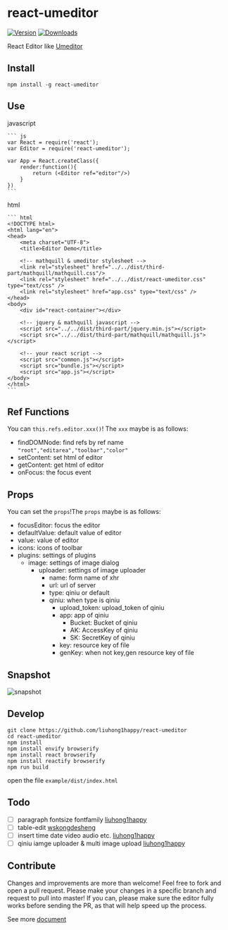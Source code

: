 # react-umeditor

[![Version](https://img.shields.io/npm/v/react-umeditor.svg)](https://www.npmjs.com/package/react-umeditor)
[![Downloads](https://img.shields.io/npm/dt/react-umeditor.svg)](https://www.npmjs.com/package/react-umeditor)

React Editor like [Umeditor](https://github.com/fex-team/umeditor)

## Install 

	npm install -g react-umeditor

## Use

javascript

	``` js
	var React = require('react');
	var Editor = require('react-umeditor');

	var App = React.createClass({
		render:function(){
			return (<Editor ref="editor"/>)
		}
	})
	```
	
html

	``` html
	<!DOCTYPE html>
	<html lang="en">
	<head>
		<meta charset="UTF-8">
		<title>Editor Demo</title>
		
		<!-- mathquill & umeditor stylesheet -->
		<link rel="stylesheet" href="../../dist/third-part/mathquill/mathquill.css"/>
		<link rel="stylesheet" href="../../dist/react-umeditor.css" type="text/css" />
		<link rel="stylesheet" href="app.css" type="text/css" />
	</head>
	<body>
		<div id="react-container"></div>
		
		<!-- jquery & mathquill javascript -->
		<script src="../../dist/third-part/jquery.min.js"></script>
		<script src="../../dist/third-part/mathquill/mathquill.js"></script>
		
		<!-- your react script -->
		<script src="common.js"></script>
		<script src="bundle.js"></script>
		<script src="app.js"></script>
	</body>
	</html>
	```
	
## Ref Functions

You can `this.refs.editor.xxx()`! The `xxx` maybe is as follows:

* findDOMNode: find  refs by ref name  `"root","editarea","toolbar","color" `
* setContent: set html of editor
* getContent: get html of editor
* onFocus: the focus event

## Props

You can set the `props`!The `props` maybe is as follows:

* focusEditor: focus the editor
* defaultValue: default value of editor
* value: value of editor
* icons: icons of toolbar
* plugins: settings of plugins
	* image: settings of image dialog 
		* uploader: settings of image uploader
			* name:  form name of xhr
			* url:  url of server
            * type: qiniu or default
            * qiniu: when type is qiniu
                * upload_token: upload_token of qiniu
                * app: app of qiniu
                    * Bucket: Bucket of qiniu
                    * AK: AccessKey of qiniu
                    * SK: SecretKey of qiniu
                * key: resource key of file
                * genKey: when not key,gen resource key of file

## Snapshot

![snapshot](https://raw.githubusercontent.com/liuhong1happy/react-umeditor/cfedda64f6e19830936d323c2e4d836bb14576b2/snapshot/editor.png)

## Develop

	git clone https://github.com/liuhong1happy/react-umeditor
	cd react-umeditor
	npm install
    npm install envify browserify
    npm install react browserify
    npm install reactify browserify
	npm run build

open the file `example/dist/index.html`

## Todo

- [ ] paragraph fontsize fontfamily [liuhong1happy](https://github.com/liuhong1happy)
- [ ] table-edit [wskongdesheng](https://github.com/wskongdesheng)
- [ ] insert time date video audio etc. [liuhong1happy](https://github.com/liuhong1happy)
- [ ] qiniu iamge uploader & multi image upload [liuhong1happy](https://github.com/liuhong1happy)

## Contribute

Changes and improvements are more than welcome! Feel free to fork and open a pull request. Please make your changes in a specific branch and request to pull into master! If you can, please make sure the editor fully works before sending the PR, as that will help speed up the process.

See more [document](https://github.com/liuhong1happy/react-umeditor/blob/master/docs/contribute.md)
